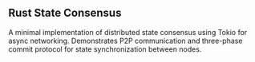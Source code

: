 ## Rust State Consensus

A minimal implementation of distributed state consensus using Tokio for async networking. Demonstrates P2P communication and three-phase commit protocol for state synchronization between nodes.
